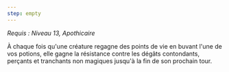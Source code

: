 ```yaml
---
step: empty
---
```

*Requis : Niveau 13, Apothicaire*

À chaque fois qu'une créature regagne des points de vie en buvant l'une de vos potions, elle gagne la résistance contre les dégâts contondants, perçants et tranchants non magiques jusqu'à la fin de son prochain tour.